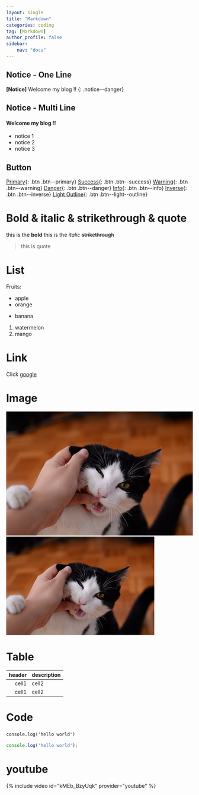 ```yaml
---
layout: single
title: "Markdown"
categories: coding
tag: [Markdown]
author_profile: false
sidebar:
    nav: "docs"
---
```


## Notice - One Line
**[Notice]** Welcome my blog !!
{: .notice--danger}

## Notice - Multi Line
<div class = "notice--success">
<h4>Welcome my blog !!</h4>
<ul>
    <li>notice 1</li>
    <li>notice 2</li>
    <li>notice 3</li>
</ul>
</div>

## Button
[Primary](https://google.com){: .btn .btn--primary}
[Success](https://google.com){: .btn .btn--success}
[Warning](https://google.com){: .btn .btn--warning}
[Danger](https://google.com){: .btn .btn--danger}
[Info](https://google.com){: .btn .btn--info}
[Inverse](https://google.com){: .btn .btn--inverse}
[Light Outline](https://google.com){: .btn .btn--light--outline}

# Bold & italic & strikethrough & quote
this is the **bold**
this is the *italic*
~~strikethrough~~

>this is quote

# List
Fruits:
* apple
* orange
- banana
1. watermelon
2. mango

# Link
Click [google](https://google.com)

# Image 
![image description](../assets/img/cat.jpg)
<a href="#"><img src="../assets/img/cat.jpg" width="400px" alt="cat play"></a>

# Table
|header|description|
|--:|:--|
|cell1|cell2|
|cell1|cell2|

# Code
`console.log('hello world')`

```js
console.log('hello world');
```

# youtube
{% include video id="kMEb_BzyUqk" provider="youtube" %}






